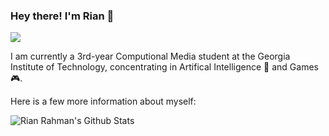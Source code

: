 <!--
**RiRah123/RiRah123** is a ✨ _special_ ✨ repository because its `README.md` (this file) appears on your GitHub profile.

Here are some ideas to get you started:

- 🔭 I’m currently working on ...
- 🌱 I’m currently learning ...
- 👯 I’m looking to collaborate on ...
- 🤔 I’m looking for help with ...
- 💬 Ask me about ...
- 📫 How to reach me: ...
- 😄 Pronouns: ...
- ⚡ Fun fact: ...
-->

### Hey there! I'm Rian 👋

<img src="https://komarev.com/ghpvc/?username=RiRah123"/>

I am currently a 3rd-year Computional Media student at the Georgia Institute of Technology, concentrating in Artifical Intelligence :robot: and Games :video_game:.

Here is a few more information about myself:

![Rian Rahman's Github Stats](https://github-readme-stats.vercel.app/api?username=RiRah123&count_private=true&show_icons=true&include_all_commits=true&theme=radical)
<a href="https://github.com/RiRah123/github-readme-stats">
